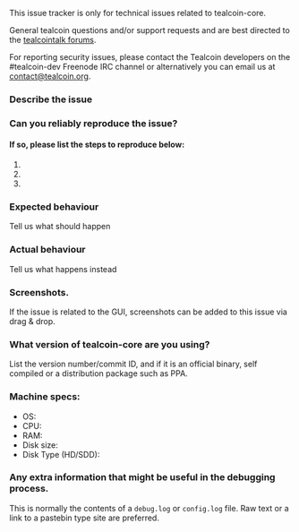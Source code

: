 <!--- Remove sections that do not apply -->

This issue tracker is only for technical issues related to tealcoin-core.

General tealcoin questions and/or support requests and are best directed to the [tealcointalk forums](http://tealcoin-project.io/tealcointalk/).

For reporting security issues, please contact the Tealcoin developers on the #tealcoin-dev Freenode IRC channel or alternatively you can email us at contact@tealcoin.org.

### Describe the issue

### Can you reliably reproduce the issue?
#### If so, please list the steps to reproduce below:
1.
2.
3.

### Expected behaviour
Tell us what should happen

### Actual behaviour
Tell us what happens instead

### Screenshots.
If the issue is related to the GUI, screenshots can be added to this issue via drag & drop.

### What version of tealcoin-core are you using?
List the version number/commit ID, and if it is an official binary, self compiled or a distribution package such as PPA.

### Machine specs:
- OS:
- CPU:
- RAM:
- Disk size:
- Disk Type (HD/SDD):

### Any extra information that might be useful in the debugging process.
This is normally the contents of a `debug.log` or `config.log` file. Raw text or a link to a pastebin type site are preferred.
